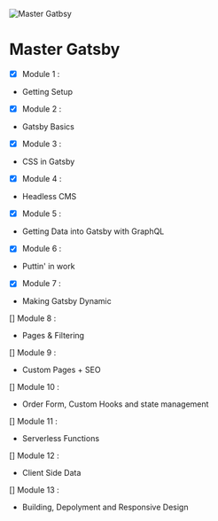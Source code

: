 ![Master Gatbsy](https://res.cloudinary.com/wesbos/image/upload/c_scale,q_auto,w_1600/v1600356131/GAT-social-share_rxvhdg.png)

# Master Gatsby

- [x] Module 1 :

- Getting Setup

- [x] Module 2 :

- Gatsby Basics

- [x] Module 3 :

- CSS in Gatsby

- [x] Module 4 :

- Headless CMS

- [x] Module 5 :

- Getting Data into Gatsby with GraphQL

- [x] Module 6 :

- Puttin' in work

- [x] Module 7 :

- Making Gatsby Dynamic

[] Module 8 :

- Pages & Filtering

[] Module 9 :

- Custom Pages + SEO

[] Module 10 :

- Order Form, Custom Hooks and state management

[] Module 11 :

- Serverless Functions

[] Module 12 :

- Client Side Data

[] Module 13 :

- Building, Depolyment and Responsive Design
